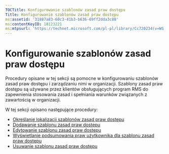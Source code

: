 ```yaml
---
TOCTitle: Konfigurowanie szablonów zasad praw dostępu
Title: Konfigurowanie szablonów zasad praw dostępu
ms:assetid: '31887a83-60c3-41b3-b636-69ff2dda3c88'
ms:contentKeyID: 18123221
ms:mtpsurl: 'https://technet.microsoft.com/pl-pl/library/Cc720234(v=WS.10)'
---
```


Konfigurowanie szablonów zasad praw dostępu
===========================================

Procedury opisane w tej sekcji są pomocne w konfigurowaniu szablonów zasad praw dostępu i zarządzaniu nimi w organizacji. Szablony zasad praw dostępu są używane przez klientów obsługujących program RMS do zapewnienia stosowania zasad i spełniania warunków związanych z zawartością w organizacji.

W tej sekcji opisano następujące procedury:

-   [Określanie lokalizacji szablonów zasad praw dostępu](https://technet.microsoft.com/e1bee46d-33db-424f-ba45-1dcedcb883ab)
-   [Dodawanie szablonu zasad praw dostępu](https://technet.microsoft.com/1a5555cd-6d39-4078-a879-4106864674be)
-   [Edytowanie szablonu zasad praw dostępu](https://technet.microsoft.com/9580b934-bd6f-4097-9d3c-4fc14a3147fa)
-   [Wyświetlanie podsumowania praw użytkownika dla szablonu zasad praw dostępu](https://technet.microsoft.com/a3559cfd-3c80-4b6a-8e44-e4b42b98a76c)
-   [Usuwanie szablonu zasad praw dostępu](https://technet.microsoft.com/9c9a1496-cf55-4c65-a4c6-9fe245edce00)

